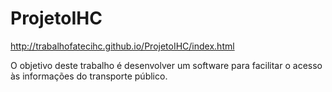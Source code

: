 ProjetoIHC
==========
http://trabalhofatecihc.github.io/ProjetoIHC/index.html

O objetivo deste trabalho é desenvolver um software para facilitar o acesso às informações do transporte público.
